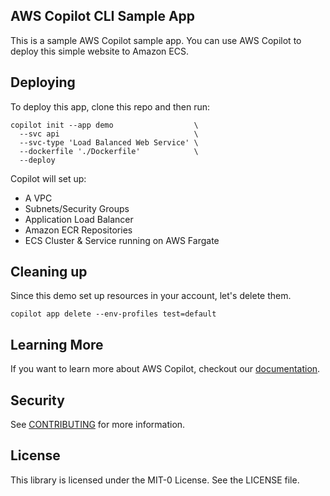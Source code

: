 ## AWS Copilot CLI Sample App

This is a sample AWS Copilot sample app. You can use AWS Copilot to deploy this simple website to Amazon ECS. 

## Deploying 

To deploy this app, clone this repo and then run:

```
copilot init --app demo                  \
  --svc api                              \
  --svc-type 'Load Balanced Web Service' \
  --dockerfile './Dockerfile'            \ 
  --deploy
```

Copilot will set up:
* A VPC
* Subnets/Security Groups
* Application Load Balancer
* Amazon ECR Repositories
* ECS Cluster & Service running on AWS Fargate


## Cleaning up

Since this demo set up resources in your account, let's delete them. 

```
copilot app delete --env-profiles test=default
```

## Learning More

If you want to learn more about AWS Copilot, checkout our [documentation](https://aws.github.io/copilot-cli/).

## Security

See [CONTRIBUTING](CONTRIBUTING.md#security-issue-notifications) for more information.

## License

This library is licensed under the MIT-0 License. See the LICENSE file.

